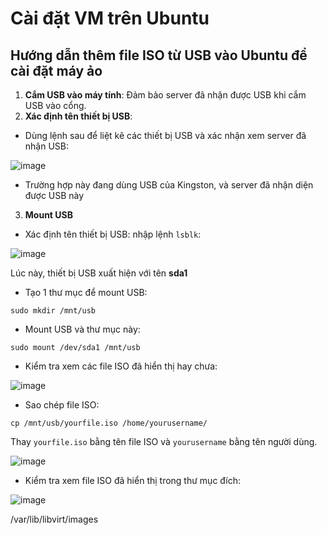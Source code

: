 # Cài đặt VM trên Ubuntu

## Hướng dẫn thêm file ISO từ USB vào Ubuntu để cài đặt máy ảo

1. **Cắm USB vào máy tính**: Đảm bảo server đã nhận được USB khi cắm USB vào cổng.
2. **Xác định tên thiết bị USB**:
- Dùng lệnh sau để liệt kê các thiết bị USB và xác nhận xem server đã nhận USB:

![image](https://github.com/user-attachments/assets/4679f5b5-1f7c-49a3-b020-4557b77a9d68)

- Trường hợp này đang dùng USB của Kingston, và server đã nhận diện được USB này

3. **Mount USB**
- Xác định tên thiết bị USB: nhập lệnh `lsblk`:

![image](https://github.com/user-attachments/assets/fc5cb1a9-318b-4a43-b012-edc4a264cdec)

Lúc này, thiết bị USB xuất hiện với tên **sda1**

- Tạo 1 thư mục để mount USB:
```
sudo mkdir /mnt/usb
```

- Mount USB và thư mục này:
```
sudo mount /dev/sda1 /mnt/usb
```

- Kiểm tra xem các file ISO đã hiển thị hay chưa:

![image](https://github.com/user-attachments/assets/6b5903d0-a438-4ea3-bec3-d623b2f412d6)

- Sao chép file ISO:
```
cp /mnt/usb/yourfile.iso /home/yourusername/
```

Thay `yourfile.iso` bằng tên file ISO và `yourusername` bằng tên người dùng.

![image](https://github.com/user-attachments/assets/0d2c51fb-eafc-4438-aebe-8db2a6f00195)

- Kiểm tra xem file ISO đã hiển thị trong thư mục đích:

![image](https://github.com/user-attachments/assets/670da93b-a3d2-4999-be10-8ae3b5279fcd)

/var/lib/libvirt/images
